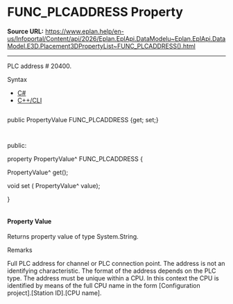 # FUNC_PLCADDRESS Property

**Source URL:** https://www.eplan.help/en-us/Infoportal/Content/api/2026/Eplan.EplApi.DataModelu~Eplan.EplApi.DataModel.E3D.Placement3DPropertyList~FUNC_PLCADDRESS().html

---

PLC address # 20400.

Syntax

- [C#](#i-syntax-CS)
- [C++/CLI](#i-syntax-CPP2005)

```
```
public PropertyValue FUNC_PLCADDRESS {get; set;}
```
```

```
```
public:

property PropertyValue^ FUNC_PLCADDRESS {

   PropertyValue^ get();

   void set (    PropertyValue^ value);

}
```
```

#### Property Value

Returns property value of type System.String.

Remarks

Full PLC address for channel or PLC connection point. The address is not an identifying characteristic. The format of the address depends on the PLC type. The address must be unique within a CPU. In this context the CPU is identified by means of the full CPU name in the form [Configuration project].[Station ID].[CPU name].
